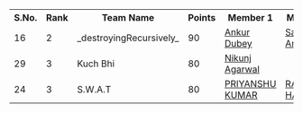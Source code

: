 <table>
  <tr>
  <th>S.No.</th><th>Rank</th><th>Team Name</th><th>Points</th><th>Member 1</th><th>Member 2</th><th>Member 3</th>
  </tr>
  <tr>
    <td>16</td><td>2</td><td>_destroyingRecursively_</td><td>90</td><td><a href = "https://github.com/ankurdubey521">Ankur Dubey</a></td><td><a href = "https://github.com/saksham20189575">Saksham Arora</a></td><td></td>
  </tr>
  <tr>
    <td>29</td><td>3</td><td>Kuch Bhi</td><td>80</td><td><a href = "https://github.com/nikunjagarwal321">Nikunj Agarwal</a></td><td></td><td></td>
  </tr>
  <tr>
    <td>24</td><td>3</td><td>S.W.A.T</td><td>80</td><td><a href="https://github.com/priyanshucode">PRIYANSHU KUMAR</a></td><td><a href="https://github.com/rahulharlalka">RAHUL HARLALKA</a></td><td><a href="https://github.com/sportykush">KUSHAGRA SINGH</td>
 
</tr>
 </table>

